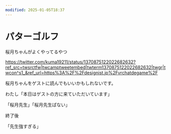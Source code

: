 ```yaml
---
modified: 2025-01-05T18:37
---
```

# パターゴルフ

桜月ちゃんがよくやってるやつ

https://twitter.com/kuma19211/status/1370875122022682632?ref_src=twsrctfw|twcamptweetembed|twterm1370875122022682632|twgr|twcon^s1_&ref_url=https%3A%2F%2Fdesignist.jp%2Fvrchatdegame%2F

桜月ちゃんをゲストに読んでもいいかもしれないです。

わたし「本日はゲストの方に来ていただいています」

「桜月先生」「桜月先生ぱない」

終了後

「先生強すぎる」